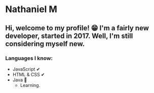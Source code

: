 # Nathaniel M
Hi, welcome to my profile! 😁 I'm a fairly new developer, started in 2017. Well, I'm still considering myself new.
---
### Languages I know:
* JavaScript ✔
* HTML & CSS ✔
* Java 📑
	* Learning.
